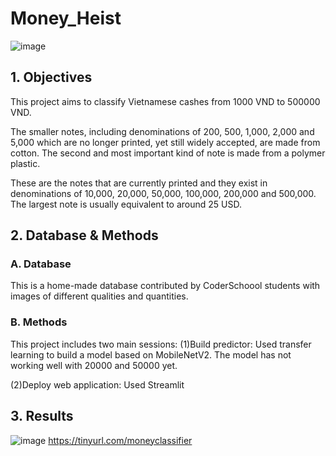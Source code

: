 # Money_Heist
![image](https://user-images.githubusercontent.com/81749639/135398832-8e024fea-bc8b-44b4-ae4b-3d8297fc782d.png)
## 1. Objectives
This project aims to classify Vietnamese cashes from 1000 VND to 500000 VND. 

The smaller notes, including denominations of 200, 500, 1,000, 2,000 and 5,000 which are no longer printed, yet still widely accepted, are made from cotton. The second and most important kind of note is made from a polymer plastic. 

These are the notes that are currently printed and they exist in denominations of 10,000, 20,000, 50,000, 100,000, 200,000 and 500,000. The largest note is usually equivalent to around 25 USD.
## 2. Database & Methods
### A. Database
This is a home-made database contributed by CoderSchoool students with images of different qualities and quantities.
### B. Methods
This project includes two main sessions: 
(1)Build predictor: Used transfer learning to build a model based on MobileNetV2. The model has not working well with 20000 and 50000 yet.

(2)Deploy web application: Used Streamlit 
## 3. Results
![image](https://user-images.githubusercontent.com/81749639/135402241-667c424d-de99-4e4d-a940-5db98b4cb07e.png)
https://tinyurl.com/moneyclassifier
